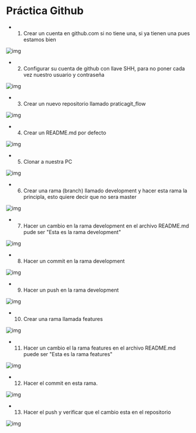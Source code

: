 # Práctica Github

* 1. Crear un cuenta en github.com si no tiene una, si ya tienen una pues estamos bien

![img](https://i.imgur.com/vUzaPUk.png)

* 2. Configurar su cuenta de github con llave SHH, para no poner cada vez nuestro usuario y contraseña

![img](https://i.imgur.com/lwjqmxR.png)

* 3. Crear un nuevo repositorio llamado praticagit_flow

![img](https://i.imgur.com/sNuOt8R.png)

* 4. Crear un README.md por defecto

![img](https://i.imgur.com/YToQr1B.png)

* 5. Clonar a nuestra PC

![img](https://i.imgur.com/hqXld1b.png)

* 6. Crear una rama (branch) llamado development y hacer esta rama la principla, esto quiere decir que no sera master

![img](https://i.imgur.com/yjhoq0J.png)

* 7. Hacer un cambio en la rama development en el  archivo README.md pude ser "Esta es la rama development"

![img](https://i.imgur.com/0s6jc7h.png)

* 8. Hacer un commit en la rama development

![img](https://i.imgur.com/Osy3I5o.png)

* 9. Hacer un push en la rama development

![img](https://i.imgur.com/Ei7xMrn.png)

* 10. Crear  una rama llamada features

![img](https://i.imgur.com/BvCCTFs.png)

* 11. Hacer un cambio el la rama features en el archivo README.md puede ser "Esta es la rama features"

![img](https://i.imgur.com/UBtUOXA.png)

* 12. Hacer el commit en esta rama.

![img](https://i.imgur.com/ylqXXt9.png)

* 13. Hacer el push y verificar que el cambio esta en el repositorio

![img](https://i.imgur.com/Z1in3EG.png)
